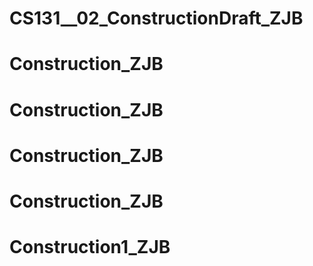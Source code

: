 # CS131__02_ConstructionDraft_ZJB
# Construction_ZJB
# Construction_ZJB
# Construction_ZJB
# Construction_ZJB
# Construction1_ZJB
